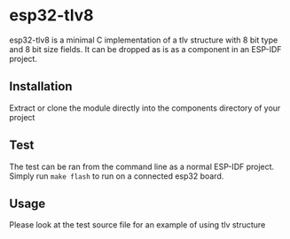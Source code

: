 esp32-tlv8
============

esp32-tlv8 is a minimal C implementation of a tlv structure with 8 bit type and 8 bit size fields.
It can be dropped as is as a component in an ESP-IDF project.

Installation
------------

Extract or clone the module directly into the components directory of your project

Test
----

The test can be ran from the command line as a normal ESP-IDF project.
Simply run ```make flash``` to run on a connected esp32 board.

Usage
-----

Please look at the test source file for an example of using tlv structure
